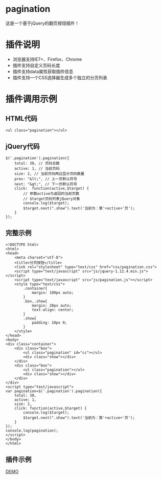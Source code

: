 # pagination
这是一个基于jQuery的翻页按钮插件！
# 插件说明
* 浏览器支持IE7+、Firefox、Chrome
* 插件支持自定义页码长度
* 插件支持data属性获取插件信息
* 插件支持一个CSS选择器生成多个独立的分页列表
# 插件调用示例
## HTML代码
    <ul class="pagination"></ul>
## jQuery代码
	$('.pagination').pagination({
		total: 30, // 页码总数
		active: 1, // 当前页码
        size: 2, // 当前页码两边显示页码数量
        prev: "&lt;", // 上一页默认符号
        next: "&gt;", // 下一页默认符号
        click:  function(active,$target) {
	        // 参数active为返回的当前页数
			// $target页码列表jQuery对象
	    	console.log($target);
	        $target.next(".show").text('当前为：第'+active+'页');
	    }
	});
## 完整示例
	<!DOCTYPE html>
	<html>
	<head>
		<meta charset="utf-8">
		<title>分页按钮</title>
		<link rel="stylesheet" type="text/css" href="css/pagination.css">
		<script type="text/javascript" src="js/jquery-1.12.4.min.js"></script>
		<script type="text/javascript" src="js/pagination.js"></script>
		<style type="text/css">
			.container{
				margin: 100px auto;
			}
			.box,.show{
				margin: 20px auto;
				text-align: center;
			}
			.show{
				padding: 10px 0;
			}
		</style>
	</head>
	<body>
	<div class="container">
		<div class="box">
		    <ul class="pagination" id="cc"></ul>
		    <div class="show"></div>
		</div>
		<div class="box">
		    <ul class="pagination"></ul>
		    <div class="show"></div>
		</div>
	</div>
	<script type="text/javascript">
	var pagination=$('.pagination').pagination({
	    total: 30,
	    active: 1,
	    size: 2,
	    click: function(active,$target) {
	    	console.log($target);
	        $target.next(".show").text('当前为：第'+active+'页');
	    }
	});
	console.log(pagination);
	</script>
	</body>
	</html>
## 插件示例
[DEMO](https://diaocheng.github.io/pagination/)